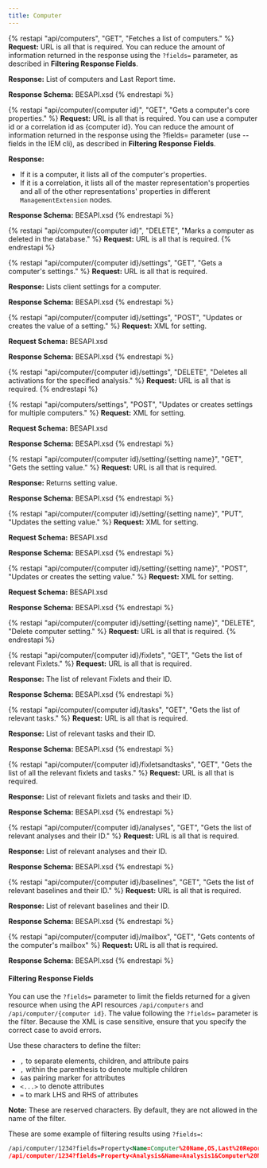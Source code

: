 ```yaml
---
title: Computer
---
```


{% restapi "api/computers", "GET", "Fetches a list of computers." %}
**Request:** URL is all that is required. You can reduce the amount of information returned in the response using the ```?fields=``` parameter, as described in **Filtering Response Fields**.

**Response:** List of computers and Last Report time.

**Response Schema:** BESAPI.xsd
{% endrestapi %}

{% restapi "api/computer/{computer id}", "GET", "Gets a computer's core properties." %}
**Request:** URL is all that is required. You can use a computer id or a correlation id as {computer id}. You can reduce the amount of information returned in the response using the ?fields= parameter (use --fields in the IEM cli), as described in **Filtering Response Fields**.

**Response:** 
- If it is a computer, it lists all of the computer's properties.
- If it is a correlation, it lists all of the master representation's properties and all of the other representations' properties in different `ManagementExtension` nodes.

**Response Schema:** BESAPI.xsd
{% endrestapi %}

{% restapi "api/computer/{computer id}", "DELETE", "Marks a computer as deleted in the database." %}
**Request:** URL is all that is required.
{% endrestapi %}

{% restapi "api/computer/{computer id}/settings", "GET", "Gets a computer's settings." %}
**Request:** URL is all that is required.

**Response:** Lists client settings for a computer. 

**Response Schema:** BESAPI.xsd
{% endrestapi %}

{% restapi "api/computer/{computer id}/settings", "POST", "Updates or creates the value of a setting." %}
**Request:** XML for setting.

**Request Schema:** BESAPI.xsd

**Response Schema:** BESAPI.xsd
{% endrestapi %}

{% restapi "api/computer/{computer id}/settings", "DELETE", "Deletes all activations for the specified analysis." %}
**Request:** URL is all that is required.
{% endrestapi %}

{% restapi "api/computers/settings", "POST", "Updates or creates settings for multiple computers." %}
**Request:** XML for setting.

**Request Schema:** BESAPI.xsd

**Response Schema:** BESAPI.xsd
{% endrestapi %}

{% restapi "api/computer/{computer id}/setting/{setting name}", "GET", "Gets the setting value." %}
**Request:** URL is all that is required.

**Response:** Returns setting value.

**Response Schema:** BESAPI.xsd
{% endrestapi %}

{% restapi "api/computer/{computer id}/setting/{setting name}", "PUT", "Updates the setting value." %}
**Request:** XML for setting.

**Request Schema:** BESAPI.xsd

**Response Schema:** BESAPI.xsd
{% endrestapi %}

{% restapi "api/computer/{computer id}/setting/{setting name}", "POST", "Updates or creates the setting value." %}
**Request:** XML for setting.

**Request Schema:** BESAPI.xsd

**Response Schema:** BESAPI.xsd
{% endrestapi %}

{% restapi "api/computer/{computer id}/setting/{setting name}", "DELETE", "Delete computer setting." %}
**Request:** URL is all that is required.
{% endrestapi %}

{% restapi "api/computer/{computer id}/fixlets", "GET", "Gets the list of relevant Fixlets." %}
**Request:** URL is all that is required.

**Response:** The list of relevant Fixlets and their ID.

**Response Schema:** BESAPI.xsd
{% endrestapi %}

{% restapi "api/computer/{computer id}/tasks", "GET", "Gets the list of relevant tasks." %}
**Request:** URL is all that is required.

**Response:** List of relevant tasks and their ID.

**Response Schema:** BESAPI.xsd
{% endrestapi %}

{% restapi "api/computer/{computer id}/fixletsandtasks", "GET", "Gets the list of all the relevant fixlets and tasks." %}
**Request:** URL is all that is required.

**Response:** List of relevant fixlets and tasks and their ID.

**Response Schema:** BESAPI.xsd
{% endrestapi %}

{% restapi "api/computer/{computer id}/analyses", "GET", "Gets the list of relevant analyses and their ID." %}
**Request:** URL is all that is required.

**Response:** List of relevant analyses and their ID.

**Response Schema:** BESAPI.xsd
{% endrestapi %}


{% restapi "api/computer/{computer id}/baselines", "GET", "Gets the list of relevant baselines and their ID." %}
**Request:** URL is all that is required.

**Response:** List of relevant baselines and their ID.

**Response Schema:** BESAPI.xsd 
{% endrestapi %}

{% restapi "api/computer/{computer id}/mailbox", "GET", "Gets contents of the computer's mailbox" %}
**Request:** URL is all that is required.

**Response Schema:** BESAPI.xsd
{% endrestapi %}

#### Filtering Response Fields
You can use the ```?fields=``` parameter to limit the fields returned for a given resource when using the API resources ```/api/computers``` and ```/api/computer/{computer id}```.
The value following the ```?fields=``` parameter is the filter. Because the XML is case sensitive, ensure that you specify the correct case to avoid errors. 

Use these characters to define the filter:
- ```,``` to separate elements, children, and attribute pairs
- ```,``` within the parenthesis to denote multiple children
- ```&```as pairing marker for attributes
- ```<...>``` to denote attributes
- ```=``` to mark LHS and RHS of attributes

**Note:** These are reserved characters. By default, they are not allowed in the name of the filter.

These are some example of filtering results using ```?fields=```:

```xml
/api/computer/1234?fields=Property<Name=Computer%20Name,OS,Last%20Report%20Time>
/api/computer/1234?fields=Property<Analysis&Name=Analysis1&Computer%20Name,&OS,Analysis2&Last%20Report%20Time> 
```

